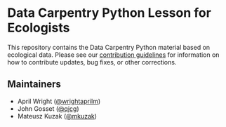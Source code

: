 # Data Carpentry Python Lesson for Ecologists

This repository contains the Data Carpentry Python material based on ecological
data. Please see our [contribution guidelines](CONTRIBUTING.md) for information
on how to contribute updates, bug fixes, or other corrections.

## Maintainers

- April Wright ([@wrightaprilm](https://github.com/wrightaprilm))
- John Gosset ([@qjcg](https://github.com/qjcg))
- Mateusz Kuzak ([@mkuzak](https://github.com/mkuzak))
